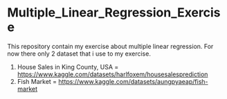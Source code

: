 # Multiple_Linear_Regression_Exercise
This repository contain my exercise about multiple linear regression. For now there only 2 dataset that i use to my exercise.
1. House Sales in King County, USA = https://www.kaggle.com/datasets/harlfoxem/housesalesprediction
2. Fish Market = https://www.kaggle.com/datasets/aungpyaeap/fish-market
